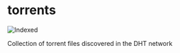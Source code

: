 torrents 
========
![Indexed](https://img.shields.io/badge/indexed-7058-blue)

Collection of torrent files discovered in the DHT network
